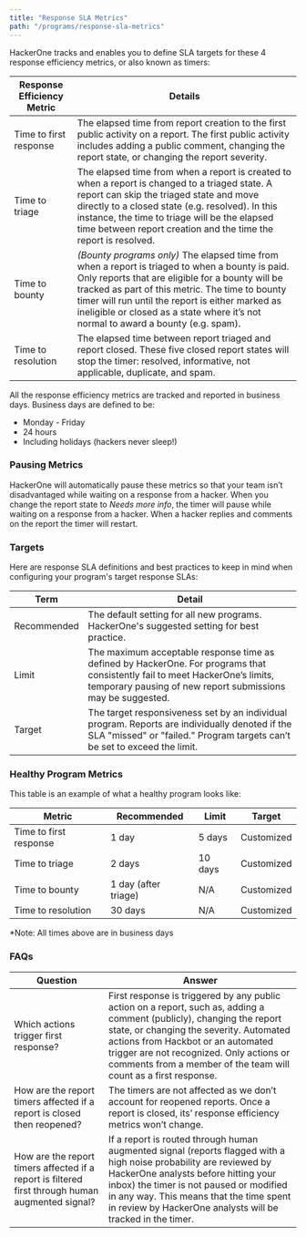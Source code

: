 ```yaml
---
title: "Response SLA Metrics"
path: "/programs/response-sla-metrics"
---
```


HackerOne tracks and enables you to define SLA targets for these 4 response efficiency metrics, or also known as timers:

Response Efficiency Metric | Details
-------------------------- | -------------
Time to first response | The elapsed time from report creation to the first public activity on a report. The first public activity includes adding a public comment, changing the report state, or changing the report severity.
Time to triage | The elapsed time from when a report is created to when a report is changed to a triaged state. A report can skip the triaged state and move directly to a closed state (e.g. resolved). In this instance, the time to triage will be the elapsed time between report creation and the time the report is resolved.
Time to bounty | *(Bounty programs only)* The elapsed time from when a report is triaged to when a bounty is paid. Only reports that are eligible for a bounty will be tracked as part of this metric. The time to bounty timer will run until the report is either marked as ineligible or closed as a state where it’s not normal to award a bounty (e.g. spam). 
Time to resolution | The elapsed time between report triaged and report closed. These  five closed report states will stop the timer: resolved, informative, not applicable, duplicate, and spam.

All the response efficiency metrics are tracked and reported in business days. Business days are defined to be:
* Monday - Friday
* 24 hours
* Including holidays (hackers never sleep!)

### Pausing Metrics
HackerOne will automatically pause these metrics so that your team isn’t disadvantaged while waiting on a response from a hacker. When you change the report state to *Needs more info*, the timer will pause while waiting on a response from a hacker. When a hacker replies and comments on the report the timer will restart.

### Targets
Here are response SLA definitions and best practices to keep in mind when configuring your program's target response SLAs:

Term | Detail
----- | ------
Recommended | The default setting for all new programs. HackerOne's suggested setting for best practice. 
Limit | The maximum acceptable response time as defined by HackerOne. For programs that consistently fail to meet HackerOne’s limits, temporary pausing of new report submissions may be suggested.
Target | The target responsiveness set by an individual program. Reports are individually denoted if the SLA "missed" or "failed." Program targets can’t be set to exceed the limit.

### Healthy Program Metrics
This table is an example of what a healthy program looks like:

Metric | Recommended | Limit | Target
-------- | ----------- | ----- | -------
Time to first response | 1 day | 5 days | Customized
Time to triage | 2 days | 10 days | Customized
Time to bounty | 1 day (after triage) | N/A | Customized
Time to resolution | 30 days | N/A | Customized

*Note: All times above are in business days

### FAQs

Question | Answer
-------- | --------
Which actions trigger first response? | First response is triggered by any public action on a report, such as, adding a comment (publicly), changing the report state, or changing the severity. Automated actions from Hackbot or an automated trigger are not recognized. Only actions or comments from a member of the team will count as a first response.
How are the report timers affected if a report is closed then reopened? | The timers are not affected as we don’t account  for reopened reports. Once a report is closed, its’ response efficiency metrics won’t  change.
How are the report timers affected if a report is filtered first through human augmented signal? | If a report is routed through human augmented signal (reports flagged with a high noise probability are reviewed by HackerOne analysts before hitting your inbox) the timer is not paused or modified in any way. This means that the time spent in review by HackerOne analysts will be tracked in the timer.
